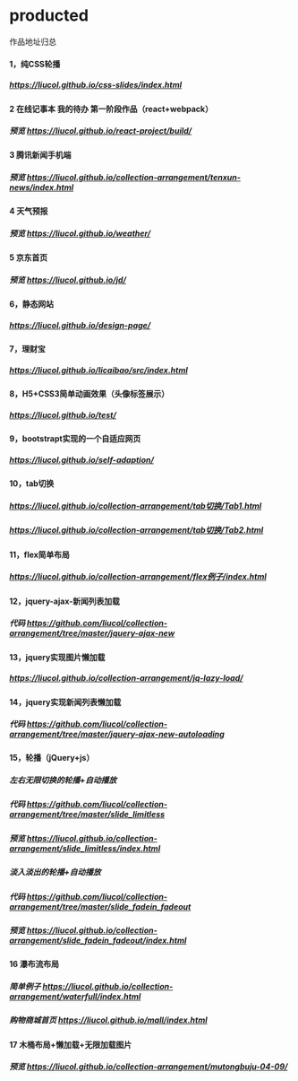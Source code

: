 # producted
作品地址归总
#### 1，纯CSS轮播
##### https://liucol.github.io/css-slides/index.html
#### 2 在线记事本  我的待办 第一阶段作品（react+webpack）
##### 预览 https://liucol.github.io/react-project/build/
#### 3 腾讯新闻手机端
##### 预览 https://liucol.github.io/collection-arrangement/tenxun-news/index.html
#### 4 天气预报
##### 预览 https://liucol.github.io/weather/
#### 5 京东首页
##### 预览 https://liucol.github.io/jd/
#### 6，静态网站
##### https://liucol.github.io/design-page/
#### 7，理财宝
##### https://liucol.github.io/licaibao/src/index.html
#### 8，H5+CSS3简单动画效果（头像标签展示）
##### https://liucol.github.io/test/
#### 9，bootstrapt实现的一个自适应网页
##### https://liucol.github.io/self-adaption/
#### 10，tab切换
##### https://liucol.github.io/collection-arrangement/tab切换/Tab1.html
##### https://liucol.github.io/collection-arrangement/tab切换/Tab2.html
#### 11，flex简单布局
##### https://liucol.github.io/collection-arrangement/flex例子/index.html  
#### 12，jquery-ajax-新闻列表加载
##### 代码 https://github.com/liucol/collection-arrangement/tree/master/jquery-ajax-new
#### 13，jquery实现图片懒加载
##### https://liucol.github.io/collection-arrangement/jq-lazy-load/
#### 14，jquery实现新闻列表懒加载
##### 代码 https://github.com/liucol/collection-arrangement/tree/master/jquery-ajax-new-autoloading
#### 15，轮播（jQuery+js）
##### 左右无限切换的轮播+自动播放
##### 代码 https://github.com/liucol/collection-arrangement/tree/master/slide_limitless
##### 预览 https://liucol.github.io/collection-arrangement/slide_limitless/index.html
##### 淡入淡出的轮播+自动播放
##### 代码 https://github.com/liucol/collection-arrangement/tree/master/slide_fadein_fadeout
##### 预览 https://liucol.github.io/collection-arrangement/slide_fadein_fadeout/index.html
#### 16 瀑布流布局
##### 简单例子 https://liucol.github.io/collection-arrangement/waterfull/index.html
##### 购物商城首页  https://liucol.github.io/mall/index.html
#### 17 木桶布局+懒加载+无限加载图片
##### 预览 https://liucol.github.io/collection-arrangement/mutongbuju-04-09/

